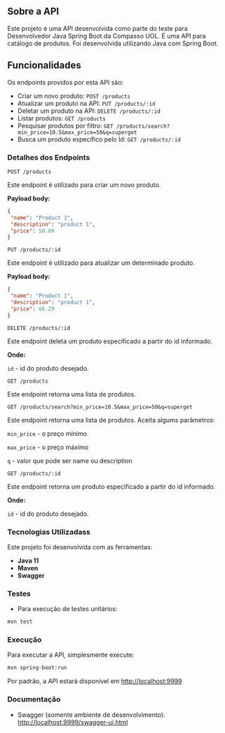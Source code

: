 ## Sobre a API

Este projeto é uma API desenvolvida como parte do teste para Desenvolvedor Java Spring Boot da Compasso UOL. É uma API para catálogo de produtos. Foi desenvolvida utilizando Java com Spring Boot.

## Funcionalidades

Os endpoints providos por esta API são:

* Criar um novo produto: `POST /products`
* Atualizar um produto na API: `PUT /products/:id`
* Deletar um produto na API: `DELETE /products/:id`
* Listar produtos: `GET /products`
* Pesquisar produtos por filtro: `GET /products/search?min_price=10.5&max_price=50&q=superget`
* Busca um produto específico pelo Id: `GET /products/:id`

### Detalhes dos Endpoints

`POST /products`

Este endpoint é utilizado para criar um novo produto.

**Payload body:**

```json
{
 "name": "Product 1",
 "description": "product 1",
 "price": 50.09
}
```

`PUT /products/:id`

Este endpoint é utilizado para atualizar um determinado produto.

**Payload body:**

```json
{
 "name": "Product 1",
 "description": "product 1",
 "price": 66.29
}
```

`DELETE /products/:id`

Este endpoint deleta um produto especificado a partir do id informado.

**Onde:**

`id` - id do produto desejado.

`GET /products`

Este endpoint retorna uma lista de produtos.

`GET /products/search?min_price=10.5&max_price=50&q=superget`

Este endpoint retorna uma lista de produtos. Aceita algums parâmetros:

`min_price` - o preço mínimo

`max_price` - o preço máximo

`q` - valor que pode ser name ou description

`GET /products/:id`

Este endpoint retorna um produto especificado a partir do id informado.

**Onde:**

`id` - id do produto desejado.

### Tecnologias Utilizadass

Este projeto foi desenvolvida com as ferramentas:

* **Java 11**
* **Maven**
* **Swagger**

### Testes

* Para execução de testes unitários:

```bash
mvn test
```

### Execução

Para executar a API, simplesmente execute:
    
```bash
mvn spring-boot:run
```

Por padrão, a API estará disponível em [http://localhost:9999](http://localhost:9999)

### Documentação

* Swagger (somente ambiente de desenvolvimento): [http://localhost:9999/swagger-ui.html](http://localhost:9999/swagger-ui.html)



